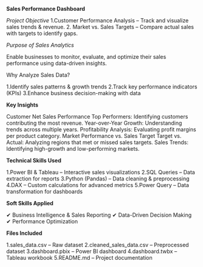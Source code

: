  **Sales Performance Dashboard**
 
*Project Objective*
1.Customer Performance Analysis – Track and visualize sales trends & revenue.
2️. Market vs. Sales Targets – Compare actual sales with targets to identify gaps.

*Purpose of Sales Analytics*

Enable businesses to monitor, evaluate, and optimize their sales performance using data-driven insights.

Why Analyze Sales Data?

1.Identify sales patterns & growth trends
2.Track key performance indicators (KPIs)
3.Enhance business decision-making with data

**Key Insights**

Customer Net Sales Performance
Top Performers: Identifying customers contributing the most revenue.
Year-over-Year Growth: Understanding trends across multiple years.
Profitability Analysis: Evaluating profit margins per product category.
Market Performance vs. Sales Target
Target vs. Actual: Analyzing regions that met or missed sales targets.
Sales Trends: Identifying high-growth and low-performing markets.

**Technical Skills Used**

1.Power BI & Tableau – Interactive sales visualizations
2.SQL Queries – Data extraction for reports
3.Python (Pandas) – Data cleaning & preprocessing
4.DAX – Custom calculations for advanced metrics
5.Power Query – Data transformation for dashboards

**Soft Skills Applied**

✔ Business Intelligence & Sales Reporting
✔ Data-Driven Decision Making
✔ Performance Optimization

**Files Included**

1.sales_data.csv – Raw dataset
 2.cleaned_sales_data.csv – Preprocessed dataset
3.dashboard.pbix – Power BI dashboard
4.dashboard.twbx – Tableau workbook
5.README.md – Project documentation
